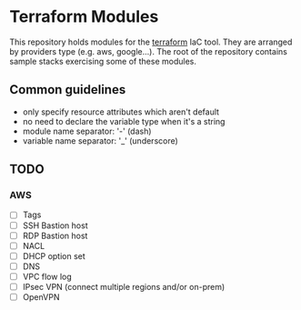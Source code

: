 # Terraform Modules

This repository holds modules for the [terraform](https://www.terraform.io) IaC
tool. They are arranged by providers type (e.g. aws, google...). The root of the
repository contains sample stacks exercising some of these modules.

## Common guidelines

- only specify resource attributes which aren't default
- no need to declare the variable type when it's a string
- module name separator: '-' (dash)
- variable name separator: '_' (underscore)

## TODO

### AWS

- [ ] Tags
- [ ] SSH Bastion host
- [ ] RDP Bastion host
- [ ] NACL
- [ ] DHCP option set
- [ ] DNS
- [ ] VPC flow log
- [ ] IPsec VPN (connect multiple regions and/or on-prem)
- [ ] OpenVPN
